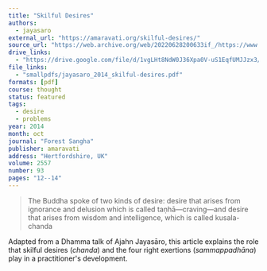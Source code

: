 ```yaml
---
title: "Skilful Desires"
authors:
  - jayasaro
external_url: "https://amaravati.org/skilful-desires/"
source_url: "https://web.archive.org/web/20220628200633if_/https://www.fsnewsletter.org/pdf/FSN_93_2014.pdf"
drive_links:
  - "https://drive.google.com/file/d/1vgLHt8NdW0J36Xpa0V-uS1EqfUMJJzx3/view?usp=sharing"
file_links:
  - "smallpdfs/jayasaro_2014_skilful-desires.pdf"
formats: [pdf]
course: thought
status: featured
tags:
  - desire
  - problems
year: 2014
month: oct
journal: "Forest Sangha"
publisher: amaravati 
address: "Hertfordshire, UK"
volume: 2557
number: 93
pages: "12--14"
---
```


> The Buddha spoke of two kinds of desire: desire that arises from ignorance and delusion which is called taṇhā—craving—and desire that arises from wisdom and intelligence, which is called kusala-chanda

Adapted from a Dhamma talk of Ajahn Jayasāro, this article explains the role that skilful desires (*chanda*) and the four right exertions (*sammappadhāna*) play in a practitioner's development.

